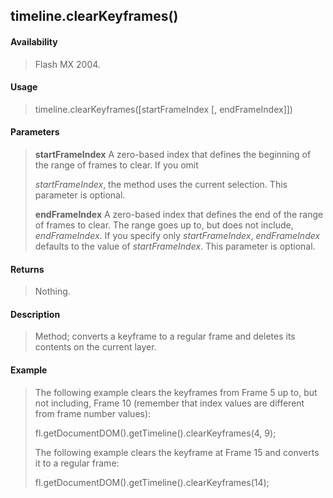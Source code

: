 ## timeline.clearKeyframes()

#### Availability

> Flash MX 2004.

#### Usage

> timeline.clearKeyframes(\[startFrameIndex \[, endFrameIndex\]\])

#### Parameters

> **startFrameIndex** A zero-based index that defines the beginning of the range of frames to clear. If you omit
>
> *startFrameIndex*, the method uses the current selection. This parameter is optional.
>
> **endFrameIndex** A zero-based index that defines the end of the range of frames to clear. The range goes up to, but does not include, *endFrameIndex*. If you specify only *startFrameIndex*, *endFrameIndex* defaults to the value of *startFrameIndex*. This parameter is optional.

#### Returns

> Nothing.

#### Description

> Method; converts a keyframe to a regular frame and deletes its contents on the current layer.

#### Example

> The following example clears the keyframes from Frame 5 up to, but not including, Frame 10 (remember that index values are different from frame number values):
>
> fl.getDocumentDOM().getTimeline().clearKeyframes(4, 9);
>
> The following example clears the keyframe at Frame 15 and converts it to a regular frame:
>
> fl.getDocumentDOM().getTimeline().clearKeyframes(14);
